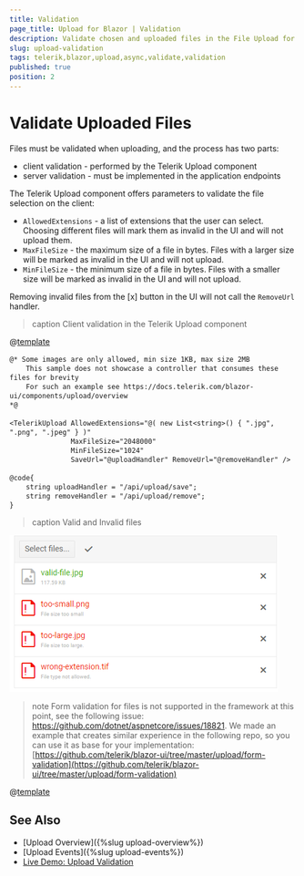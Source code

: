 ```yaml
---
title: Validation
page_title: Upload for Blazor | Validation
description: Validate chosen and uploaded files in the File Upload for Blazor
slug: upload-validation
tags: telerik,blazor,upload,async,validate,validation
published: true
position: 2
---
```


# Validate Uploaded Files

Files must be validated when uploading, and the process has two parts:

* client validation - performed by the Telerik Upload component
* server validation - must be implemented in the application endpoints

The Telerik Upload component offers parameters to validate the file selection on the client:

* `AllowedExtensions` - a list of extensions that the user can select. Choosing different files will mark them as invalid in the UI and will not upload them.
* `MaxFileSize` - the maximum size of a file in bytes. Files with a larger size will be marked as invalid in the UI and will not upload.
* `MinFileSize` - the minimum size of a file in bytes. Files with a smaller size will be marked as invalid in the UI and will not upload.

Removing invalid files from the [x] button in the UI will not call the `RemoveUrl` handler.


>caption Client validation in the Telerik Upload component

@[template](/_contentTemplates/upload/notes.md#see-controller-sample-in-overview)

````CSHTML
@* Some images are only allowed, min size 1KB, max size 2MB
    This sample does not showcase a controller that consumes these files for brevity
    For such an example see https://docs.telerik.com/blazor-ui/components/upload/overview
*@

<TelerikUpload AllowedExtensions="@( new List<string>() { ".jpg", ".png", ".jpeg" } )"
               MaxFileSize="2048000"
               MinFileSize="1024"
               SaveUrl="@uploadHandler" RemoveUrl="@removeHandler" />

@code{
    string uploadHandler = "/api/upload/save";
    string removeHandler = "/api/upload/remove";
}
````

>caption Valid and Invalid files

![Valid and Invalid files uploaded](images/upload-overview-validation.png)

>note Form validation for files is not supported in the framework at this point, see the following issue: https://github.com/dotnet/aspnetcore/issues/18821. We made an example that creates similar experience in the following repo, so you can use it as base for your implementation: [https://github.com/telerik/blazor-ui/tree/master/upload/form-validation](https://github.com/telerik/blazor-ui/tree/master/upload/form-validation)

@[template](/_contentTemplates/upload/notes.md#server-security-note)

## See Also

* [Upload Overview]({%slug upload-overview%})
* [Upload Events]({%slug upload-events%})
* [Live Demo: Upload Validation](https://demos.telerik.com/blazor-ui/upload/validation)

